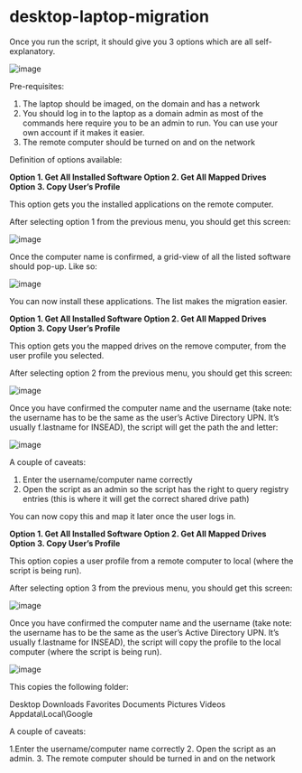 # desktop-laptop-migration

Once you run the script, it should give you 3 options which are all self-explanatory. 

![image](https://user-images.githubusercontent.com/59761801/115500097-40796a80-a2a3-11eb-9e55-24e396ae011e.png)



Pre-requisites:

1. The laptop should be imaged, on the domain and has a network
2. You should log in to the laptop as a domain admin as most of the commands here require you to be an admin to run. You can use your own account if it makes it easier.
3. The remote computer should be turned on and on the network

Definition of options available: 

**Option 1. Get All Installed Software
Option 2. Get All Mapped Drives
Option 3. Copy User’s Profile**

This option gets you the installed applications on the remote computer.

After selecting option 1 from the previous menu, you should get this screen:

![image](https://user-images.githubusercontent.com/59761801/115505228-b08bee80-a2ab-11eb-84ec-4203f683b472.png)

Once the computer name is confirmed, a grid-view of all the listed software should pop-up. Like so: 

![image](https://user-images.githubusercontent.com/59761801/115505260-bd104700-a2ab-11eb-9e1d-25c772eb3254.png)

You can now install these applications. The list makes the migration easier.

**Option 1. Get All Installed Software
Option 2. Get All Mapped Drives
Option 3. Copy User’s Profile**

This option gets you the mapped drives on the remove computer, from the user profile you selected. 

After selecting option 2 from the previous menu, you should get this screen:

![image](https://user-images.githubusercontent.com/59761801/115505415-0365a600-a2ac-11eb-9d99-8ec0dce8b23b.png)

Once you have confirmed the computer name and the username (take note: the username has to be the same as the user’s Active Directory UPN.  It’s usually f.lastname for INSEAD), the script will get the path the and letter:

![image](https://user-images.githubusercontent.com/59761801/115505472-1b3d2a00-a2ac-11eb-8593-4806b4ff6f9d.png)

A couple of caveats: 

1. Enter the username/computer name correctly
2. Open the script as an admin so the script has the right to query registry entries (this is where it will get the correct shared drive path)

You can now copy this and map it later once the user logs in.

**Option 1. Get All Installed Software
Option 2. Get All Mapped Drives
Option 3. Copy User’s Profile**

This option copies a user profile from a remote computer to local (where the script is being run).

After selecting option 3 from the previous menu, you should get this screen:

![image](https://user-images.githubusercontent.com/59761801/115505528-2d1ecd00-a2ac-11eb-8f11-3a755f06333d.png)

Once you have confirmed the computer name and the username (take note: the username has to be the same as the user’s Active Directory UPN. It’s usually f.lastname for INSEAD), the script will copy the profile to the local computer (where the script is being run).

![image](https://user-images.githubusercontent.com/59761801/115506249-3c524a80-a2ad-11eb-86fa-da91c37039fc.png)

This copies the following folder:

Desktop
Downloads
Favorites
Documents
Pictures
Videos
Appdata\Local\Google

A couple of caveats:

1.Enter the username/computer name correctly
2. Open the script as an admin.
3. The remote computer should be turned in and on the network

